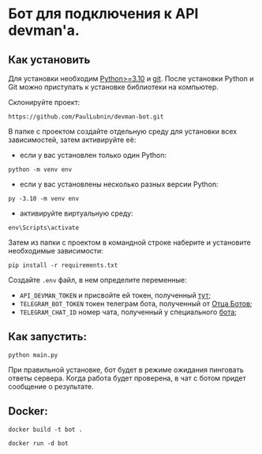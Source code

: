 # Бот для подключения к API devman'а.

## Как установить
Для установки необходим [Python>=3.10](https://www.python.org/downloads/) и [git](https://git-scm.com/downloads).
После установки Python и Git можно приступать к установке библиотеки на компьютер.

Склонируйте проект:
```
https://github.com/PaulLubnin/devman-bot.git
```
В папке с проектом создайте отдельную среду для установки всех зависимостей, затем активируйте её:

- если у вас установлен только один Python:
```
python -m venv env
```
- если у вас установлены несколько разных версии Python:
```
py -3.10 -m venv env
```
- активируйте виртуальную среду:
```
env\Scripts\activate
```
Затем из папки с проектом в командной строке наберите и установите необходимые зависимости:
```
pip install -r requirements.txt
```

Создайте `.env` файл, в нем определите переменные:
- `API_DEVMAN_TOKEN` и присвойте ей токен, полученный [тут](https://dvmn.org/api/docs/);
- `TELEGRAM_BOT_TOKEN` токен телеграм бота, полученный от [Отца Ботов](https://telegram.me/BotFather);
- `TELEGRAM_CHAT_ID` номер чата, полученный у специального [бота](https://telegram.me/userinfobot);

## Как запустить:
```
python main.py
```
При правильной установке, бот будет в режиме ожидания пинговать ответы сервера.
Когда работа будет проверена, в чат с ботом придет сообщение о результате.

## Docker:
```
docker build -t bot .
```
```
docker run -d bot
```